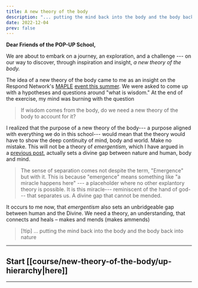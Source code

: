 ```yaml
---
title: A new theory of the body
description: "... putting the mind back into the body and the body back into nature"
date: 2022-12-04
prev: false
---
```


**Dear Friends of the POP-UP School,**

We are about to embark on a journey, an exploration, and a challenge --- on our way to discover, through inspiration and insight, *a new theory of the body.*

The idea of a new theory of the body came to me as an insight on the Respond Network's [MAPLE](https://www.monasticacademy.com/) [event this summer](https://open.substack.com/pub/bonnittaroy/p/wisdom-as-a-force-of-nature?r=108vl&utm_campaign=post&utm_medium=web). We were asked to come up with a hypotheses and questions around "what is wisdom." At the end of the exercise, my mind was burning with the question

> If wisdom comes from the body, do we need a new theory of the body to account for it?

I realized that the purpose of a new theory of the body--- a purpose aligned with everything we do in this school--- would mean that the theory would have to show the deep continuity of mind, body and world. Make no mistake. This will not be a theory of *emergentism*, which I have argued in a [previous post](why-we-need-a-school-like-this), actually sets a divine gap between nature and human, body and mind.

> The sense of separation comes not despite the term, "Emergence" but with it. This is because "emergence" means something like "a miracle happens here" --- a placeholder where no other explantory theory is possible. It is this miracle--- reminiscent of the hand of god--- that separates us. A divine gap that cannot be mended.

It occurs to me now, that *emergentism* also sets an unbridgeable gap between human and the Divine. We need a theory, an understanding, that connects and heals – makes and mends (makes ammends)

> [!tip] ... putting the mind back into the body and the body back into nature

---

## Start [[course/new-theory-of-the-body/up-hierarchy|here]]

---
